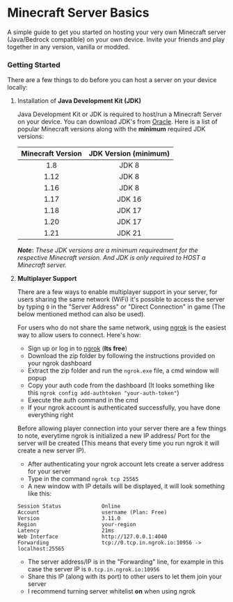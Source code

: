 # Minecraft Server Basics

A simple guide to get you started on hosting your very own Minecraft server (Java/Bedrock compatible) on your own device. Invite your friends and play together in any version, vanilla or modded.

### Getting Started

There are a few things to do before you can host a server on your device locally:

1. Installation of **Java Development Kit (JDK)**

   Java Development Kit or JDK is required to host/run a Minecraft Server on your device. You can download JDK's from [Oracle](https://www.oracle.com/in/java/technologies/downloads/ "Oracle Downloads"). Here is a list of popular Minecraft versions along with the **minimum** required JDK versions:

   | Minecraft Version | JDK Version (minimum) |
   |:----:|:------:|
   | 1.8  | JDK 8  |
   | 1.12 | JDK 8  |
   | 1.16 | JDK 8  |
   | 1.17 | JDK 16 |
   | 1.18 | JDK 17 |
   | 1.20 | JDK 17 |
   | 1.21 | JDK 21 |

   **_Note_:** _These JDK versions are a minimum requiredment for the respective Minecraft version. And JDK is only required to HOST a Minecraft server._

2. **Multiplayer Support**

   There are a few ways to enable multiplayer support in your server, for users sharing the same network (WiFi) it's possible to access the server by typing `0` in the "Server Address" or "Direct Connection" in game (The below mentioned method can also be used).

   For users who do not share the same network, using [ngrok](https://ngrok.com/) is the easiest way to allow users to connect. Here's how: 
   * Sign up or log in to [ngrok](https://ngrok.com/) (**Its free**)
   * Download the zip folder by following the instructions provided on your ngrok dashboard
   * Extract the zip folder and run the `ngrok.exe` file, a cmd window will popup
   * Copy your auth code from the dashboard (It looks something like this `ngrok config add-authtoken "your-auth-token"`)
   * Execute the auth command in the cmd
   * If your ngrok account is authenticated successfully, you have done everything right

   Before allowing player connection into your server there are a few things to note, everytime ngrok is initialized a new IP address/ Port for the server will be created (This means that every time you run ngrok it will create a new server IP).
   * After authenticating your ngrok account lets create a server address for your server
   * Type in the command `ngrok tcp 25565`
   * A new window with IP details will be displayed, it will look something like this:
   ```
   Session Status             Online                    
   Account                    username (Plan: Free)
   Version                    3.11.0
   Region                     your-region
   Latency                    21ms
   Web Interface              http://127.0.0.1:4040
   Forwarding                 tcp://0.tcp.in.ngrok.io:10956 -> localhost:25565                 
   ```
   * The server address/IP is in the "Forwarding" line, for example in this case the server IP is `0.tcp.in.ngrok.io:10956`
   * Share this IP (along with its port) to other users to let them join your server
   * I recommend turning server whitelist **on** when using ngrok